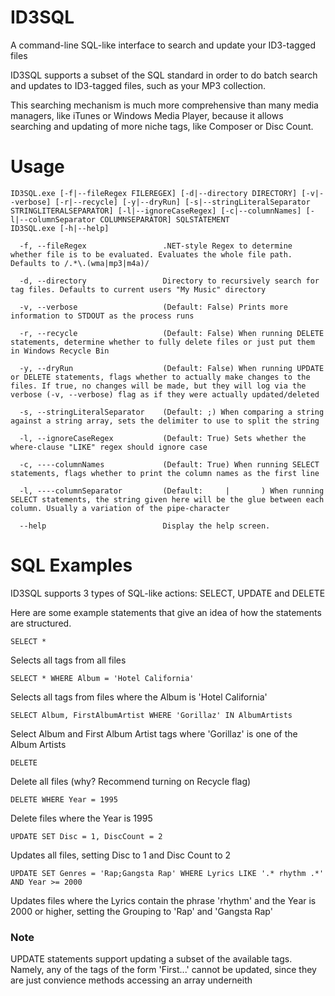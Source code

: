 # ID3SQL
A command-line SQL-like interface to search and update your ID3-tagged files

ID3SQL supports a subset of the SQL standard in order to do batch search and updates to ID3-tagged files, such as your MP3 collection.

This searching mechanism is much more comprehensive than many media managers, like iTunes or Windows Media Player, because it allows searching and updating of more niche tags, like Composer or Disc Count.

# Usage

    ID3SQL.exe [-f|--fileRegex FILEREGEX] [-d|--directory DIRECTORY] [-v|--verbose] [-r|--recycle] [-y|--dryRun] [-s|--stringLiteralSeparator STRINGLITERALSEPARATOR] [-l|--ignoreCaseRegex] [-c|--columnNames] [-l|--columnSeparator COLUMNSEPARATOR] SQLSTATEMENT
    ID3SQL.exe [-h|--help]

```
  -f, --fileRegex                 .NET-style Regex to determine whether file is to be evaluated. Evaluates the whole file path. Defaults to /.*\.(wma|mp3|m4a)/

  -d, --directory                 Directory to recursively search for tag files. Defaults to current users "My Music" directory

  -v, --verbose                   (Default: False) Prints more information to STDOUT as the process runs

  -r, --recycle                   (Default: False) When running DELETE statements, determine whether to fully delete files or just put them in Windows Recycle Bin

  -y, --dryRun                    (Default: False) When running UPDATE or DELETE statements, flags whether to actually make changes to the files. If true, no changes will be made, but they will log via the verbose (-v, --verbose) flag as if they were actually updated/deleted

  -s, --stringLiteralSeparator    (Default: ;) When comparing a string against a string array, sets the delimiter to use to split the string

  -l, --ignoreCaseRegex           (Default: True) Sets whether the where-clause "LIKE" regex should ignore case

  -c, ----columnNames             (Default: True) When running SELECT statements, flags whether to print the column names as the first line

  -l, ----columnSeparator         (Default:     |       ) When running SELECT statements, the string given here will be the glue between each column. Usually a variation of the pipe-character

  --help                          Display the help screen.
```

# SQL Examples

ID3SQL supports 3 types of SQL-like actions: SELECT, UPDATE and DELETE

Here are some example statements that give an idea of how the statements are structured.

    SELECT *
Selects all tags from all files

    SELECT * WHERE Album = 'Hotel California'
Selects all tags from files where the Album is 'Hotel California'

    SELECT Album, FirstAlbumArtist WHERE 'Gorillaz' IN AlbumArtists

Select Album and First Album Artist tags where 'Gorillaz' is one of the Album Artists

    DELETE

Delete all files (why? Recommend turning on Recycle flag)

    DELETE WHERE Year = 1995

Delete files where the Year is 1995

    UPDATE SET Disc = 1, DiscCount = 2

Updates all files, setting Disc to 1 and Disc Count to 2

    UPDATE SET Genres = 'Rap;Gangsta Rap' WHERE Lyrics LIKE '.* rhythm .*' AND Year >= 2000

Updates files where the Lyrics contain the phrase 'rhythm' and the Year is 2000 or higher, setting the Grouping to 'Rap' and 'Gangsta Rap'

### Note
UPDATE statements support updating a subset of the available tags. Namely, any of the tags of the form 'First...' cannot be updated, since they are just convience methods accessing an array underneith

